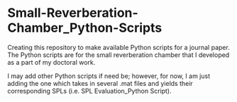 # Small-Reverberation-Chamber_Python-Scripts

Creating this repository to make available Python scripts for a journal paper. 
The Python scripts are for the small reverberation chamber that I developed as a part of my doctoral work.

I may add other Python scripts if need be; however, for now, I am just adding the one which takes in several .mat files and yields their corresponding SPLs (i.e. SPL  Evaluation_Python Script).
